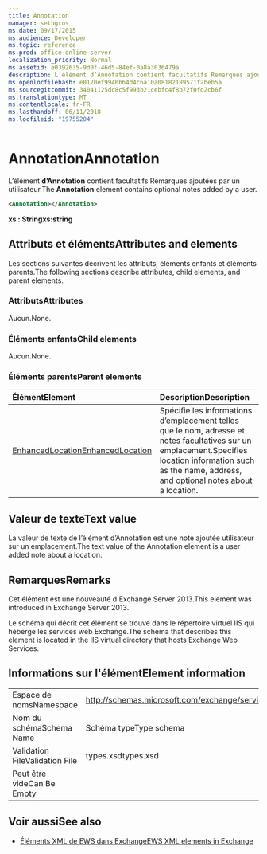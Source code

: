 ```yaml
---
title: Annotation
manager: sethgros
ms.date: 09/17/2015
ms.audience: Developer
ms.topic: reference
ms.prod: office-online-server
localization_priority: Normal
ms.assetid: e0392635-9d0f-46d5-84ef-0a8a3036479a
description: L’élément d’Annotation contient facultatifs Remarques ajoutées par un utilisateur.
ms.openlocfilehash: e0170ef9940b64d4c6a10a08182189571f2beb5a
ms.sourcegitcommit: 34041125dc8c5f993b21cebfc4f8b72f0fd2cb6f
ms.translationtype: MT
ms.contentlocale: fr-FR
ms.lasthandoff: 06/11/2018
ms.locfileid: "19755204"
---
```

# <a name="annotation"></a><span data-ttu-id="a2b44-103">Annotation</span><span class="sxs-lookup"><span data-stu-id="a2b44-103">Annotation</span></span>

<span data-ttu-id="a2b44-104">L’élément **d’Annotation** contient facultatifs Remarques ajoutées par un utilisateur.</span><span class="sxs-lookup"><span data-stu-id="a2b44-104">The **Annotation** element contains optional notes added by a user.</span></span> 
  
```XML
<Annotation></Annotation>
```

 <span data-ttu-id="a2b44-105">**xs : String**</span><span class="sxs-lookup"><span data-stu-id="a2b44-105">**xs:string**</span></span>
## <a name="attributes-and-elements"></a><span data-ttu-id="a2b44-106">Attributs et éléments</span><span class="sxs-lookup"><span data-stu-id="a2b44-106">Attributes and elements</span></span>

<span data-ttu-id="a2b44-107">Les sections suivantes décrivent les attributs, éléments enfants et éléments parents.</span><span class="sxs-lookup"><span data-stu-id="a2b44-107">The following sections describe attributes, child elements, and parent elements.</span></span>
  
### <a name="attributes"></a><span data-ttu-id="a2b44-108">Attributs</span><span class="sxs-lookup"><span data-stu-id="a2b44-108">Attributes</span></span>

<span data-ttu-id="a2b44-109">Aucun.</span><span class="sxs-lookup"><span data-stu-id="a2b44-109">None.</span></span>
  
### <a name="child-elements"></a><span data-ttu-id="a2b44-110">Éléments enfants</span><span class="sxs-lookup"><span data-stu-id="a2b44-110">Child elements</span></span>

<span data-ttu-id="a2b44-111">Aucun.</span><span class="sxs-lookup"><span data-stu-id="a2b44-111">None.</span></span>
  
### <a name="parent-elements"></a><span data-ttu-id="a2b44-112">Éléments parents</span><span class="sxs-lookup"><span data-stu-id="a2b44-112">Parent elements</span></span>

|<span data-ttu-id="a2b44-113">**Élément**</span><span class="sxs-lookup"><span data-stu-id="a2b44-113">**Element**</span></span>|<span data-ttu-id="a2b44-114">**Description**</span><span class="sxs-lookup"><span data-stu-id="a2b44-114">**Description**</span></span>|
|:-----|:-----|
|[<span data-ttu-id="a2b44-115">EnhancedLocation</span><span class="sxs-lookup"><span data-stu-id="a2b44-115">EnhancedLocation</span></span>](enhancedlocation.md) <br/> |<span data-ttu-id="a2b44-116">Spécifie les informations d’emplacement telles que le nom, adresse et notes facultatives sur un emplacement.</span><span class="sxs-lookup"><span data-stu-id="a2b44-116">Specifies location information such as the name, address, and optional notes about a location.</span></span>  <br/> |
   
## <a name="text-value"></a><span data-ttu-id="a2b44-117">Valeur de texte</span><span class="sxs-lookup"><span data-stu-id="a2b44-117">Text value</span></span>

<span data-ttu-id="a2b44-118">La valeur de texte de l’élément d’Annotation est une note ajoutée utilisateur sur un emplacement.</span><span class="sxs-lookup"><span data-stu-id="a2b44-118">The text value of the Annotation element is a user added note about a location.</span></span>
  
## <a name="remarks"></a><span data-ttu-id="a2b44-119">Remarques</span><span class="sxs-lookup"><span data-stu-id="a2b44-119">Remarks</span></span>

<span data-ttu-id="a2b44-120">Cet élément est une nouveauté d'Exchange Server 2013.</span><span class="sxs-lookup"><span data-stu-id="a2b44-120">This element was introduced in Exchange Server 2013.</span></span>
  
<span data-ttu-id="a2b44-121">Le schéma qui décrit cet élément se trouve dans le répertoire virtuel IIS qui héberge les services web Exchange.</span><span class="sxs-lookup"><span data-stu-id="a2b44-121">The schema that describes this element is located in the IIS virtual directory that hosts Exchange Web Services.</span></span>
  
## <a name="element-information"></a><span data-ttu-id="a2b44-122">Informations sur l'élément</span><span class="sxs-lookup"><span data-stu-id="a2b44-122">Element information</span></span>

|||
|:-----|:-----|
|<span data-ttu-id="a2b44-123">Espace de noms</span><span class="sxs-lookup"><span data-stu-id="a2b44-123">Namespace</span></span>  <br/> |http://schemas.microsoft.com/exchange/services/2006/types  <br/> |
|<span data-ttu-id="a2b44-124">Nom du schéma</span><span class="sxs-lookup"><span data-stu-id="a2b44-124">Schema Name</span></span>  <br/> |<span data-ttu-id="a2b44-125">Schéma type</span><span class="sxs-lookup"><span data-stu-id="a2b44-125">Type schema</span></span>  <br/> |
|<span data-ttu-id="a2b44-126">Validation File</span><span class="sxs-lookup"><span data-stu-id="a2b44-126">Validation File</span></span>  <br/> |<span data-ttu-id="a2b44-127">types.xsd</span><span class="sxs-lookup"><span data-stu-id="a2b44-127">types.xsd</span></span>  <br/> |
|<span data-ttu-id="a2b44-128">Peut être vide</span><span class="sxs-lookup"><span data-stu-id="a2b44-128">Can Be Empty</span></span>  <br/> ||
   
## <a name="see-also"></a><span data-ttu-id="a2b44-129">Voir aussi</span><span class="sxs-lookup"><span data-stu-id="a2b44-129">See also</span></span>

- [<span data-ttu-id="a2b44-130">Éléments XML de EWS dans Exchange</span><span class="sxs-lookup"><span data-stu-id="a2b44-130">EWS XML elements in Exchange</span></span>](ews-xml-elements-in-exchange.md)

